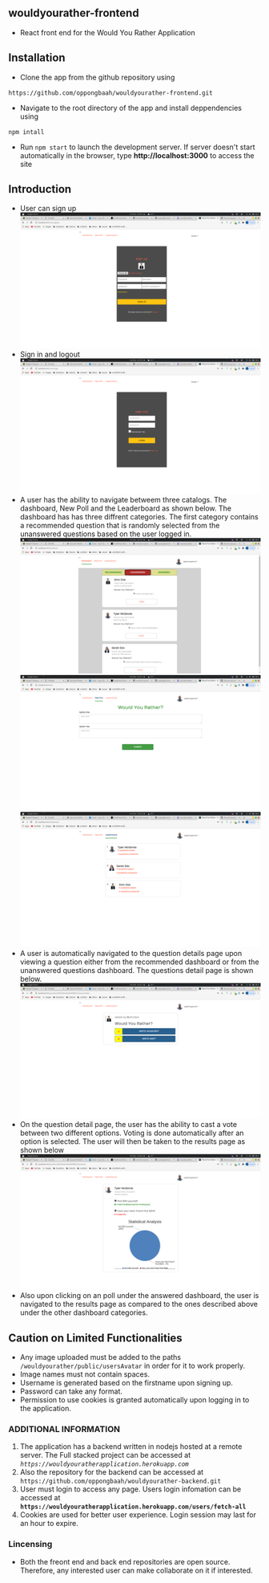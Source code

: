 ## wouldyourather-frontend
- React front end for the Would You Rather Application

## Installation
- Clone the app from the github repository using
```
https://github.com/oppongbaah/wouldyourather-frontend.git
```
- Navigate to the root directory of the app and install deppendencies using
```
npm intall
```
- Run ```npm start``` to launch the development server. If server doesn't start automatically in the browser, type **http://localhost:3000** to access the site

## Introduction
- User can sign up
![result](wouldyourather/src/utils/signup.png "Sign Up")
- Sign in and logout
![signin](wouldyourather/src/utils/signin.png "Sign In")
- A user has the ability to navigate betweem three catalogs. The dashboard, New Poll and the Leaderboard as shown below. The dashboard has has three diffrent categories. The first category contains a recommended question that is randomly selected from the unanswered questions based on the user logged in. 
![dashboard](wouldyourather/src/utils/dashboard.png "Dashboard")
![add-poll](wouldyourather/src/utils/addPoll.png "Add Poll")
![leaderboard](wouldyourather/src/utils/leaderboard.png "Leaderboard")
- A user is automatically navigated to the question details page upon viewing a question either from the recommended dashboard or from the unanswered questions dashboard. The questions detail page is shown below.
![question-page](wouldyourather/src/utils/qdp.png "Question Detail Page")
- On the question detail page, the user has the ability to cast a vote between two different options. Voting is done automatically after an option is selected. The user will then be taken to the results page as shown below
![result](wouldyourather/src/utils/result.png "Result Page")
- Also upon clicking on an poll under the answered dashboard, the user is navigated to the results page as compared to the ones described above under the other dashboard categories.

## Caution on Limited Functionalities
- Any image uploaded must be added to the paths ```/wouldyourather/public/usersAvatar``` in order for it to work properly.
- Image names must not contain spaces.
- Username is generated based on the firstname upon signing up.
- Password can take any format.
- Permission to use cookies is granted automatically upon logging in to the application.

### ADDITIONAL INFORMATION
1. The application has a backend written in nodejs hosted at a remote server. The Full stacked project can be accessed at *```https://wouldyouratherapplication.herokuapp.com```*
2. Also the repository for the backend can be accessed at ```https://github.com/oppongbaah/wouldyourather-backend.git```
2. User must login to access any page. Users login infomation can be accessed at **```https://wouldyouratherapplication.herokuapp.com/users/fetch-all```**
3. Cookies are used for better user experience. Login session may last for an hour to expire.

### Lincensing
- Both the freont end and back end repositories are open source. Therefore, any interested user can make collaborate on it if interested.


